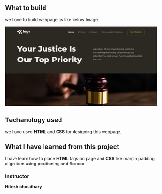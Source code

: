 ## What to build

we have to build webpage as like below Image.

![webpage](./thumbnail.png)

## Techanology used

we have used **HTML** and **CSS** for designing this webpage.

## What I have learned from this project

I have learn how to place **HTML** tags on page and **CSS** like margin padding align item using positioning and flexbox

### Instructor

**Hitesh choudhary**

